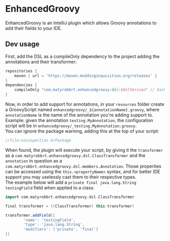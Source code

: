 # EnhancedGroovy
EnhancedGroovy is an IntelliJ plugin which allows Groovy annotations to add their fields to your IDE.
## Dev usage
First, add the DSL as a compileOnly dependency to the project adding the annotations and their transformer:
```groovy
repositories {
    maven { url = 'https://maven.moddinginquisition.org/releases' }
}
dependencies {
    compileOnly "com.matyrobbrt.enhancedgroovy:dsl:$dslVersion" // Each plugin version has its own dsl version with the same ID
}
```
Now, in order to add support for annotations, in your `resources` folder create a GroovyScript named `enhancedgroovy/_${annotationName}.groovy`,
where `annotationName` is the name of the annotation you're adding support to.  
Example: given the annotation `testing.MyAnnotation`, the configuration script will be in `enhancedgroovy/_testing.MyAnnotation.groovy`.  
You can ignore the package warning, adding this at the top of your script:
```groovy
//file:noinspection GrPackage
```
When found, the plugin will execute your script, by giving it the `transformer` as a `com.matyrobbrt.enhancedgroovy.dsl.ClassTransformer` and
the `annotation` in question as a `com.matyrobbrt.enhancedgroovy.dsl.members.Annotation`. Those properties can be accessed using the `this.<propertyName>`
syntax, and for better IDE support you may uselessly cast them to their respective types.  
The example below will add a `private final java.lang.String testingField` field when applied to a class:
```groovy
import com.matyrobbrt.enhancedgroovy.dsl.ClassTransformer

final transformer = ((ClassTransformer) this.transformer)

transformer.addField([
        'name': 'testingField',
        'type': 'java.lang.String',
        'modifiers': ['private', 'final']
])
```
